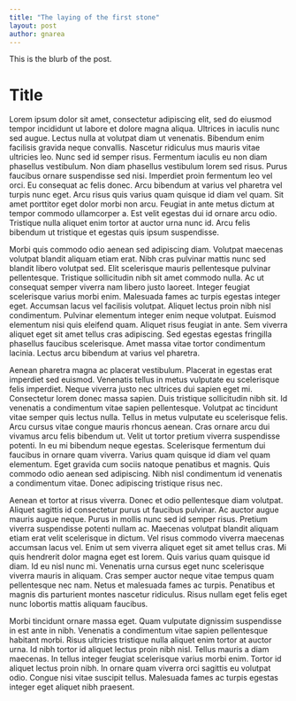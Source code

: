 ```yaml
---
title: "The laying of the first stone"
layout: post
author: gnarea
---
```


This is the blurb of the post.

# Title

Lorem ipsum dolor sit amet, consectetur adipiscing elit, sed do eiusmod tempor incididunt ut labore et dolore magna aliqua. Ultrices in iaculis nunc sed augue. Lectus nulla at volutpat diam ut venenatis. Bibendum enim facilisis gravida neque convallis. Nascetur ridiculus mus mauris vitae ultricies leo. Nunc sed id semper risus. Fermentum iaculis eu non diam phasellus vestibulum. Non diam phasellus vestibulum lorem sed risus. Purus faucibus ornare suspendisse sed nisi. Imperdiet proin fermentum leo vel orci. Eu consequat ac felis donec. Arcu bibendum at varius vel pharetra vel turpis nunc eget. Arcu risus quis varius quam quisque id diam vel quam. Sit amet porttitor eget dolor morbi non arcu. Feugiat in ante metus dictum at tempor commodo ullamcorper a. Est velit egestas dui id ornare arcu odio. Tristique nulla aliquet enim tortor at auctor urna nunc id. Arcu felis bibendum ut tristique et egestas quis ipsum suspendisse.

Morbi quis commodo odio aenean sed adipiscing diam. Volutpat maecenas volutpat blandit aliquam etiam erat. Nibh cras pulvinar mattis nunc sed blandit libero volutpat sed. Elit scelerisque mauris pellentesque pulvinar pellentesque. Tristique sollicitudin nibh sit amet commodo nulla. Ac ut consequat semper viverra nam libero justo laoreet. Integer feugiat scelerisque varius morbi enim. Malesuada fames ac turpis egestas integer eget. Accumsan lacus vel facilisis volutpat. Aliquet lectus proin nibh nisl condimentum. Pulvinar elementum integer enim neque volutpat. Euismod elementum nisi quis eleifend quam. Aliquet risus feugiat in ante. Sem viverra aliquet eget sit amet tellus cras adipiscing. Sed egestas egestas fringilla phasellus faucibus scelerisque. Amet massa vitae tortor condimentum lacinia. Lectus arcu bibendum at varius vel pharetra.

Aenean pharetra magna ac placerat vestibulum. Placerat in egestas erat imperdiet sed euismod. Venenatis tellus in metus vulputate eu scelerisque felis imperdiet. Neque viverra justo nec ultrices dui sapien eget mi. Consectetur lorem donec massa sapien. Duis tristique sollicitudin nibh sit. Id venenatis a condimentum vitae sapien pellentesque. Volutpat ac tincidunt vitae semper quis lectus nulla. Tellus in metus vulputate eu scelerisque felis. Arcu cursus vitae congue mauris rhoncus aenean. Cras ornare arcu dui vivamus arcu felis bibendum ut. Velit ut tortor pretium viverra suspendisse potenti. In eu mi bibendum neque egestas. Scelerisque fermentum dui faucibus in ornare quam viverra. Varius quam quisque id diam vel quam elementum. Eget gravida cum sociis natoque penatibus et magnis. Quis commodo odio aenean sed adipiscing. Nibh nisl condimentum id venenatis a condimentum vitae. Donec adipiscing tristique risus nec.

Aenean et tortor at risus viverra. Donec et odio pellentesque diam volutpat. Aliquet sagittis id consectetur purus ut faucibus pulvinar. Ac auctor augue mauris augue neque. Purus in mollis nunc sed id semper risus. Pretium viverra suspendisse potenti nullam ac. Maecenas volutpat blandit aliquam etiam erat velit scelerisque in dictum. Vel risus commodo viverra maecenas accumsan lacus vel. Enim ut sem viverra aliquet eget sit amet tellus cras. Mi quis hendrerit dolor magna eget est lorem. Quis varius quam quisque id diam. Id eu nisl nunc mi. Venenatis urna cursus eget nunc scelerisque viverra mauris in aliquam. Cras semper auctor neque vitae tempus quam pellentesque nec nam. Netus et malesuada fames ac turpis. Penatibus et magnis dis parturient montes nascetur ridiculus. Risus nullam eget felis eget nunc lobortis mattis aliquam faucibus.

Morbi tincidunt ornare massa eget. Quam vulputate dignissim suspendisse in est ante in nibh. Venenatis a condimentum vitae sapien pellentesque habitant morbi. Risus ultricies tristique nulla aliquet enim tortor at auctor urna. Id nibh tortor id aliquet lectus proin nibh nisl. Tellus mauris a diam maecenas. In tellus integer feugiat scelerisque varius morbi enim. Tortor id aliquet lectus proin nibh. In ornare quam viverra orci sagittis eu volutpat odio. Congue nisi vitae suscipit tellus. Malesuada fames ac turpis egestas integer eget aliquet nibh praesent.
